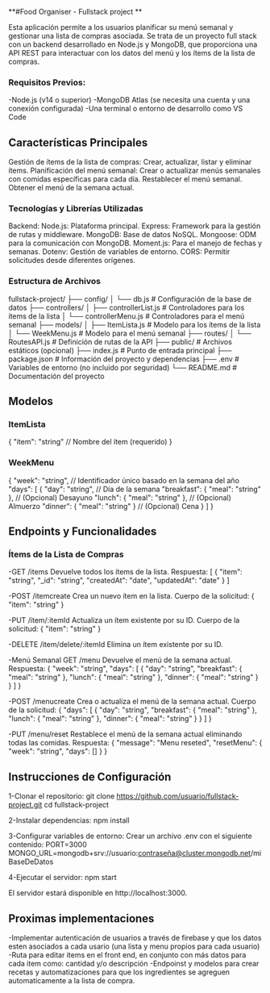 **#Food Organiser - Fullstack project **

Esta aplicación permite a los usuarios planificar su menú semanal y gestionar una lista de compras asociada. Se trata de un proyecto full stack con un backend desarrollado en Node.js y MongoDB, que proporciona una API REST para interactuar con los datos del menú y los ítems de la lista de compras.

### Requisitos Previos:
-Node.js (v14 o superior)
-MongoDB Atlas (se necesita una cuenta y una conexión configurada)
-Una terminal o entorno de desarrollo como VS Code

## Características Principales
Gestión de ítems de la lista de compras:
Crear, actualizar, listar y eliminar ítems.
Planificación del menú semanal:
Crear o actualizar menús semanales con comidas específicas para cada día.
Restablecer el menú semanal.
Obtener el menú de la semana actual.

### Tecnologías y Librerías Utilizadas
Backend:
Node.js: Plataforma principal.
Express: Framework para la gestión de rutas y middleware.
MongoDB: Base de datos NoSQL.
Mongoose: ODM para la comunicación con MongoDB.
Moment.js: Para el manejo de fechas y semanas.
Dotenv: Gestión de variables de entorno.
CORS: Permitir solicitudes desde diferentes orígenes.


### Estructura de Archivos

fullstack-project/
├── config/
│   └── db.js                 # Configuración de la base de datos
├── controllers/
│   ├── controllerList.js     # Controladores para los ítems de la lista
│   └── controllerMenu.js     # Controladores para el menú semanal
├── models/
│   ├── ItemLista.js          # Modelo para los ítems de la lista
│   └── WeekMenu.js           # Modelo para el menú semanal
├── routes/
│   └── RoutesAPI.js          # Definición de rutas de la API
├── public/                   # Archivos estáticos (opcional)
├── index.js                  # Punto de entrada principal
├── package.json              # Información del proyecto y dependencias
├── .env                      # Variables de entorno (no incluido por seguridad)
└── README.md                 # Documentación del proyecto

## Modelos

### ItemLista 
{
  "item": "string" // Nombre del ítem (requerido)
}


### WeekMenu
{
  "week": "string",   // Identificador único basado en la semana del año
  "days": [
    {
      "day": "string",        // Día de la semana
      "breakfast": { "meal": "string" }, // (Opcional) Desayuno
      "lunch": { "meal": "string" },     // (Opcional) Almuerzo
      "dinner": { "meal": "string" }     // (Opcional) Cena
    }
  ]
}

## Endpoints y Funcionalidades

### Ítems de la Lista de Compras

-GET /items
Devuelve todos los ítems de la lista.
Respuesta:
[
  { "item": "string", "_id": "string", "createdAt": "date", "updatedAt": "date" }
]

-POST /itemcreate
Crea un nuevo ítem en la lista.
Cuerpo de la solicitud:
{ "item": "string" }

-PUT /item/:itemId
Actualiza un ítem existente por su ID.
Cuerpo de la solicitud:
{ "item": "string" }

-DELETE /item/delete/:itemId
Elimina un ítem existente por su ID.

-Menú Semanal
GET /menu
Devuelve el menú de la semana actual.
Respuesta:
{
  "week": "string",
  "days": [
    { "day": "string", "breakfast": { "meal": "string" }, "lunch": { "meal": "string" }, "dinner": { "meal": "string" } }
  ]
}

-POST /menucreate
Crea o actualiza el menú de la semana actual.
Cuerpo de la solicitud:
{
  "days": [
    {
      "day": "string",
      "breakfast": { "meal": "string" },
      "lunch": { "meal": "string" },
      "dinner": { "meal": "string" }
    }
  ]
}

-PUT /menu/reset
Restablece el menú de la semana actual eliminando todas las comidas.
Respuesta:
{ "message": "Menu reseted", "resetMenu": { "week": "string", "days": [] } }

## Instrucciones de Configuración

1-Clonar el repositorio:
git clone https://github.com/usuario/fullstack-project.git
cd fullstack-project

2-Instalar dependencias:
npm install

3-Configurar variables de entorno:
Crear un archivo .env con el siguiente contenido:
PORT=3000
MONGO_URL=mongodb+srv://usuario:contraseña@cluster.mongodb.net/miBaseDeDatos

4-Ejecutar el servidor:
npm start

El servidor estará disponible en http://localhost:3000.


## Proximas implementaciones
-Implementar autenticación de usuarios a través de firebase y que los datos esten asociados a cada usario (una lista y menu propios para cada usuario)
-Ruta para editar items en el front end, en conjunto con más datos para cada item como: cantidad y/o descripción
-Endpoinst y modelos para crear recetas y automatizaciones para que los ingredientes se agreguen automaticamente a la lista de compra.
